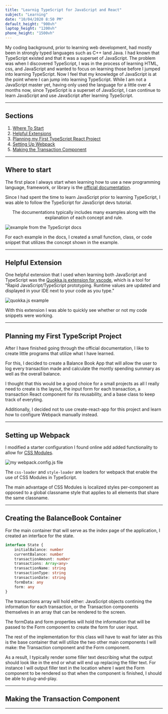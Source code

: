 ```yaml
---
title: "Learnig TypeScript for JavaScript and React"
subject: "Learning"
date: "10/04/2020 8:50 PM"
default_height: "900vh"
laptop_height: "1200vh"
phone_height: "1500vh"
---
```


My coding background, prior to learning web development, had mostly been in strongly typed languages such as C++ land Java. I had known that TypeScript existed and that it was a superset of JavaScript. The problem was when I discovered TypeScript, I was in the process of learning HTML, css, and JavaScript and wanted to focus on learning those before I jumped into learning TypeScript. Now I feel that my knowledge of JavaScript is at the point where I can jump into learning TypeScript. While I am not a JavaScript master yet, having only used the language for a little over 4 months now, since TypeScript is a superset of JavaScript, I can continue to learn JavaScript and use JavaScript after learning TypeScript.

---

## Sections

1. [Where To Start](#where-to-start)
2. [Helpful Extensions](#helpful-extensions)
3. [Planning my First TypeScript React Project](#first-project)
4. [Setting Up Webpack](#setting-up-webpack)
5. [Making the Transaction Component](#making-transaction-comp)

---

## Where to start <a name="where-to-start"></a>

The first place I always start when learning how to use a new programming language, framework, or library is the [official documentation](https://www.typescriptlang.org/docs/handbook/2/basic-types.html "TypeScript documentation V2 | The Basics").

Since I had spent the time to learn JavaScript prior to learning TypeScript, I
was able to follow the TypeScript for JavaScript devs tutorial.

<p style="text-align: center;">The documentations typically includes many examples along with the explanation of each concept and rule.</p>

![example from the TypeScript docs](https://imgur.com/QbMHcUd.jpg)

For each example in the docs, I created a small function, class, or code snippet that utilizes the concept shown in the example.

---

## Helpful Extension <a name="helpful-extensions"></a>

One helpful extension that I used when learning both JavaScript and TypeScript
was the [Quokka.js extension for vscode](https://quokkajs.com/ "QUOKKA Home
Page"), which is a tool for "Rapid JavaScript/TypeScript prototyping. Runtime
values are updated and displayed in your IDE next to your code as you type."

![quokka.js example](https://i.imgur.com/HfNGp1t.png)

With this extension I was able to quickly see whether or not my code snippets
were working.

---

## Planning my First TypeScript Project <a name="first-project"></a>

After I have finished going through the official documentation, I like to create
little programs that utilize what I have learned.

For this, I decided to create a Balance Book App that will allow the user to log
every transaction made and calculate the montly spending summary as well as the
overall balance.

I thought that this would be a good choice for a small projects as all I really
need to create is the layout, the input form for each transaction, a transaction
React component for its reusability, and a base class to keep track of
everyting.

Additionally, I decided not to use create-react-app for this project and learn how to configure Webpack manually instead.

---

## Setting up Webpack <a name="setting-up-webpack"></a>

I modified a starter configuration I found online add added functionality to allow for [CSS Modules](https://github.com/css-modules/css-modules "CSS Modules GitHub page").

![my webpack.config.js file](https://i.imgur.com/B6wujkZ.png)
<!-- TODO change to picture without transparent background  -->

The `css-loader` and `style-loader` are loaders for webpack that enable the use of CSS Modules in TypeScript.

The main advantage of CSS Modules is localized styles per-component as opposed to a global classname style that applies to all elements that share the same classname.

---

## Creating the BalanceBook Container

For the main container that will serve as the index page of the application, I created an interface for the state.
```ts
interface State {
	initialBalance: number
	currentBalance: number
	transactionAmount: number
	transactions: Array<any>
	transactionName: string
	transactionType: string
	transactionDate: string
	formData: any
	form: any
}
```

The transactions array will hold either: JavaScript objects contining the information for each transaction, or the Transaction components themselves in an array that can be rendered to the screen.

The formData and form properties will hold the information that will be passed to the Form component to create the form for user input.

The rest of the implementation for this class will have to wait for later as this is the base container that will utilize the two other main components I will make: the Transaction component and the Form component.

As a result, I typically render some filler text describing what the output should look like in the end or what will end up replacing the filler text.  For instance I will output filler text in the location where I want the Form component to be rendered so that when the component is finished, I should be able to plug-and-play.

---

## Making the Transaction Component <a name="making-transaction-comp"></a>

---